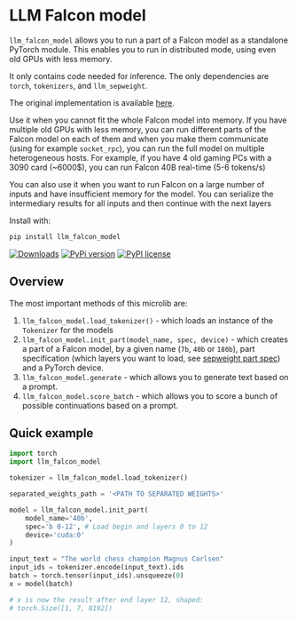 # LLM Falcon model


`llm_falcon_model` allows you to run a part of a Falcon model as a standalone PyTorch module.
This enables you to run in distributed mode, using even old GPUs with less memory.

It only contains code needed for inference.
The only dependencies are `torch`, `tokenizers`, and `llm_sepweight`.

The original implementation is available [here](https://huggingface.co/tiiuae).


Use it when you cannot fit the whole Falcon model into memory. If you have multiple
old GPUs with less memory, you can run different parts of the Falcon model on each of them and when
you make them communicate (using for example `socket_rpc`), you can run the full model on multiple
heterogeneous hosts. For example, if you have 4 old gaming PCs with a 3090 card (~6000$), you can run Falcon 40B
real-time (5-6 tokens/s)

You can also use it when you want to run Falcon on a large number of inputs and have insufficient memory for the model.
You can serialize the intermediary results for all inputs and then continue with the next layers

Install with:

```bash
pip install llm_falcon_model
```

[![Downloads](https://static.pepy.tech/badge/llm_falcon_model/month)](https://pepy.tech/project/llm_falcon_model)
[![PyPi version](https://badgen.net/pypi/v/llm_falcon_model/)](https://pypi.com/project/llm_falcon_model)
[![PyPI license](https://img.shields.io/pypi/l/llm_falcon_model.svg)](https://pypi.python.org/pypi/llm_falcon_model/)

## Overview

The most important methods of this microlib are:
1. `llm_falcon_model.load_tokenizer()` - which loads an instance of the `Tokenizer` for the models
2. `llm_falcon_model.init_part(model_name, spec, device)` - which creates a part of a Falcon model, by a given name (`7b`, `40b` or `180b`),
part specification (which layers you want to load, see [sepweight part spec](https://microlib.org/llm_sepweight.html#load-state-dict-needed-for-a-part-of-the-llm))
and a PyTorch device.
3. `llm_falcon_model.generate` - which allows you to generate text based on a prompt.
4. `llm_falcon_model.score_batch` - which allows you to score a bunch of possible continuations based on a prompt.

## Quick example


```python
import torch
import llm_falcon_model

tokenizer = llm_falcon_model.load_tokenizer()

separated_weights_path = '<PATH TO SEPARATED WEIGHTS>'

model = llm_falcon_model.init_part(
    model_name='40b',
    spec='b 0-12', # Load begin and layers 0 to 12
    device='cuda:0'
)

input_text = "The world chess champion Magnus Carlsen"
input_ids = tokenizer.encode(input_text).ids
batch = torch.tensor(input_ids).unsqueeze(0)
x = model(batch)

# x is now the result after end layer 12, shaped:
# torch.Size([1, 7, 8192])
```
